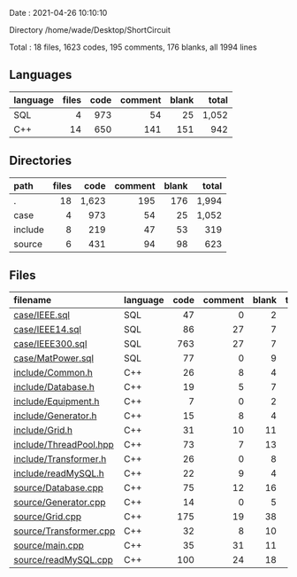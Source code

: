 Date : 2021-04-26 10:10:10

Directory /home/wade/Desktop/ShortCircuit

Total : 18 files,  1623 codes, 195 comments, 176 blanks, all 1994 lines

## Languages
| language | files | code | comment | blank | total |
| :--- | ---: | ---: | ---: | ---: | ---: |
| SQL | 4 | 973 | 54 | 25 | 1,052 |
| C++ | 14 | 650 | 141 | 151 | 942 |

## Directories
| path | files | code | comment | blank | total |
| :--- | ---: | ---: | ---: | ---: | ---: |
| . | 18 | 1,623 | 195 | 176 | 1,994 |
| case | 4 | 973 | 54 | 25 | 1,052 |
| include | 8 | 219 | 47 | 53 | 319 |
| source | 6 | 431 | 94 | 98 | 623 |

## Files
| filename | language | code | comment | blank | total |
| :--- | :--- | ---: | ---: | ---: | ---: |
| [case/IEEE.sql](/case/IEEE.sql) | SQL | 47 | 0 | 2 | 49 |
| [case/IEEE14.sql](/case/IEEE14.sql) | SQL | 86 | 27 | 7 | 120 |
| [case/IEEE300.sql](/case/IEEE300.sql) | SQL | 763 | 27 | 7 | 797 |
| [case/MatPower.sql](/case/MatPower.sql) | SQL | 77 | 0 | 9 | 86 |
| [include/Common.h](/include/Common.h) | C++ | 26 | 8 | 4 | 38 |
| [include/Database.h](/include/Database.h) | C++ | 19 | 5 | 7 | 31 |
| [include/Equipment.h](/include/Equipment.h) | C++ | 7 | 0 | 2 | 9 |
| [include/Generator.h](/include/Generator.h) | C++ | 15 | 8 | 4 | 27 |
| [include/Grid.h](/include/Grid.h) | C++ | 31 | 10 | 11 | 52 |
| [include/ThreadPool.hpp](/include/ThreadPool.hpp) | C++ | 73 | 7 | 13 | 93 |
| [include/Transformer.h](/include/Transformer.h) | C++ | 26 | 0 | 8 | 34 |
| [include/readMySQL.h](/include/readMySQL.h) | C++ | 22 | 9 | 4 | 35 |
| [source/Database.cpp](/source/Database.cpp) | C++ | 75 | 12 | 16 | 103 |
| [source/Generator.cpp](/source/Generator.cpp) | C++ | 14 | 0 | 5 | 19 |
| [source/Grid.cpp](/source/Grid.cpp) | C++ | 175 | 19 | 38 | 232 |
| [source/Transformer.cpp](/source/Transformer.cpp) | C++ | 32 | 8 | 10 | 50 |
| [source/main.cpp](/source/main.cpp) | C++ | 35 | 31 | 11 | 77 |
| [source/readMySQL.cpp](/source/readMySQL.cpp) | C++ | 100 | 24 | 18 | 142 |